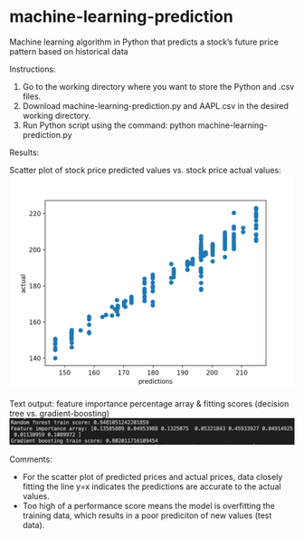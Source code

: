 # machine-learning-prediction
Machine learning algorithm in Python that predicts a stock’s future price pattern based on historical data

Instructions:

1. Go to the working directory where you want to store the Python and .csv files.
2. Download machine-learning-prediction.py and AAPL.csv in the desired working directory.
3. Run Python script using the command: python machine-learning-prediction.py

Results:

Scatter plot of stock price predicted values vs. stock price actual values:
![PredictActualScatter](PredictActualScatter.png)

Text output: feature importance percentage array & fitting scores (decision tree vs. gradient-boosting)
![MLOutput](MLOutput.png)

Comments:
- For the scatter plot of predicted prices and actual prices, data closely fitting the line y=x indicates the predictions are accurate to the actual values.
- Too high of a performance score means the model is overfitting the training data, which results in a poor prediciton of new values (test data).
